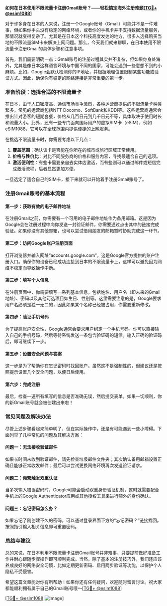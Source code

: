 **如何在日本使用不限流量卡注册Gmail账号？——轻松搞定海外注册难题[[TG💪+ @esim1088](https://t.me/s/esim1088)]**

对于许多身在日本的人来说，注册一个Google账号（Gmail）可能并不是一件难事，但如果你手头没有稳定的网络环境，或者你的手机卡并不支持数据流量服务，那情况就变得复杂了。尤其是在日本这个科技高度发达的地方，很多人选择购买当地的不限流量SIM卡来解决上网问题。那么，今天我们就来聊聊，在日本使用不限流量卡注册Gmail的具体步骤和注意事项。

首先，我们需要明确一点：Gmail账号的注册过程其实并不复杂，但如果你身处海外，尤其是像日本这样语言环境与中国不同的国家，可能会遇到一些意想不到的小麻烦。比如，Google会默认检测你的IP地址，并根据地理位置限制某些功能或验证方式。因此，确保你有稳定的网络连接是非常重要的第一步。

### **准备阶段：选择合适的不限流量卡**

在日本，由于人口密度高、通信市场竞争激烈，各种运营商提供的不限流量卡种类繁多。常见的运营商包括NTT Docomo、SoftBank和KDDI等。这些运营商通常会推出针对游客的短期套餐，价格从几百日元到几千日元不等，具体取决于使用时长和流量大小。此外，还有一些专门面向国际用户的虚拟SIM卡（eSIM），例如eSIM1088，它可以在全球范围内提供便捷的上网服务。

在挑选不限流量卡时，你需要考虑以下几点：
1. **覆盖范围**：确认该卡是否能在你所在的城市或旅行区域正常使用。
2. **价格与性价比**：对比不同服务商的价格和服务内容，寻找最适合自己的选项。
3. **激活便利性**：有些卡需要亲自去实体店激活，而有些则可以通过邮件或短信完成激活流程，后者显然更加方便。

一旦选定了适合自己的SIM卡，接下来就可以开始着手注册Gmail账号了。

### **注册Gmail账号的基本流程**

#### **第一步：获取有效的电子邮件地址**
在注册Gmail之前，你需要有一个可用的电子邮件地址作为备用邮箱。这是因为Google会在注册过程中向你发送一封验证邮件，你需要通过点击其中的链接完成验证。如果你没有其他邮箱，也可以尝试借用朋友的邮箱暂时协助完成这一环节。

#### **第二步：访问Google账户注册页面**
打开浏览器并输入网址“accounts.google.com”，这是Google官方提供的账户注册入口。确保你的设备已经成功连接到日本的不限流量卡上，这样可以避免因为网络不稳定而导致操作中断。

#### **第三步：填写个人信息**
在注册页面中，你需要填写一系列基本信息，包括姓名、用户名（即未来的Gmail地址）、密码以及其他可选项目如生日、性别等。这里需要注意的是，Google要求用户名必须是独一无二的，因此如果某个名称已经被占用，你需要重新修改。

#### **第四步：验证手机号码**
为了提高账户安全性，Google通常会要求用户绑定一个手机号码。你可以直接输入自己的手机号码，然后等待系统发送一条包含验证码的短信。输入正确的验证码后，即可继续下一步。

#### **第五步：设置安全问题与答案**
这一步是为了帮助你在忘记密码时找回账户。虽然这不是强制性的，但建议还是按照提示设置几个安全问题，以便日后使用。

#### **第六步：完成注册**
最后，检查一遍所有填写的信息是否准确无误，然后提交表单。如果一切顺利，你的新Gmail账号就会被创建出来啦！

### **常见问题及解决办法**

尽管上述步骤看起来简单明了，但在实际操作中，还是有可能遇到一些小障碍。下面列举了几种常见的问题及其解决方案：

#### **问题一：无法接收验证邮件**
如果长时间未收到验证邮件，请先检查垃圾邮件文件夹；其次确认备用邮箱设置正确且能够正常收发邮件；最后可以尝试更换网络环境再次发送验证请求。

#### **问题二：频繁触发双重认证**
当多次输入错误密码时，Google可能会启动双重身份验证机制，这时就需要配合手机上的Google Authenticator应用或其他授权工具来进行额外的身份确认。

#### **问题三：忘记密码怎么办？**
如果忘记了刚创建不久的密码，可以通过登录界面下方的“忘记密码？”链接找回。按照指引输入相关信息即可重置密码。

### **总结与建议**

总的来说，在日本利用不限流量卡注册Gmail账号并非难事，只要提前做好准备工作并耐心跟随步骤操作即可顺利完成。当然，除了基本的注册技巧外，我们还应该养成良好的网络安全习惯，比如定期更新密码、启用两步验证等功能，以保护个人隐私不受侵害。

希望这篇文章能对你有所帮助！如果你还有任何疑问，欢迎随时留言讨论。祝大家都能顺利拥有属于自己的Gmail账号哦～[[TG💪+ @esim1088](https://t.me/s/esim1088)]

[[TG💪+ @esim1088](https://t.me/s/esim1088) ![Image](https://i.postimg.cc/4NQfJmqS/Snipaste-2025-05-13-00-14-12.png)]